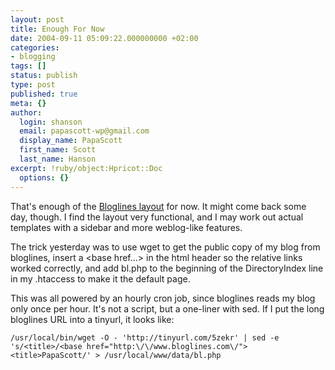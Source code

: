 ```yaml
---
layout: post
title: Enough For Now
date: 2004-09-11 05:09:22.000000000 +02:00
categories:
- blogging
tags: []
status: publish
type: post
published: true
meta: {}
author:
  login: shanson
  email: papascott-wp@gmail.com
  display_name: PapaScott
  first_name: Scott
  last_name: Hanson
excerpt: !ruby/object:Hpricot::Doc
  options: {}
---
```

<p>That's enough of the <a href="http://www.papascott.de/bl.php">Bloglines layout</a> for now. It might come back some day, though. I find the layout very functional, and I may work out actual templates with a sidebar and more weblog-like features.</p>
<p>The trick yesterday was to use wget to get the public copy of my blog from bloglines, insert a &lt;base href...&gt; in the html header so the relative links worked correctly, and add bl.php to the beginning of the DirectoryIndex line in my .htaccess to make it the default page. </p>
<p>This was all powered by an hourly cron job, since bloglines reads my blog only once per hour. It's not a script, but a one-liner with sed. If I put the long bloglines URL into a tinyurl, it looks like:</p>
<p><code>/usr/local/bin/wget -O - 'http://tinyurl.com/5zekr' | sed -e 's/&lt;title>/&lt;base href="http:&#92;/&#92;/www.bloglines.com&#92;/">&lt;title>PapaScott/' > /usr/local/www/data/bl.php</code></p>
